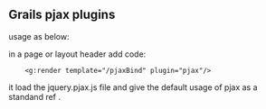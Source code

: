 
## Grails pjax plugins

usage as below:

in a page or layout header add code:


        <g:render template="/pjaxBind" plugin="pjax"/>


it load the jquery.pjax.js file and give the default usage of pjax as a standand ref .


